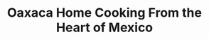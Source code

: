 ---
"\uFEFFauthor_sort": Lopez, Bricia
authors: Bricia Lopez
comments: ''
cover: "/Users/Raman/Calibre Library/Bricia Lopez/Oaxaca Home Cooking From the Heart
  of Mexico (201)/cover.jpg"
formats: mobi
id: '201'
identifiers: ''
isbn: ''
languages: ''
library_name: Calibre Library
pubdate: '0101-01-01T09:00:00+09:00'
publisher: ''
rating: ''
series: ''
series_index: '1.0'
size: '355212'
tags: ''
timestamp: '0101-01-01T09:00:00+09:00'
title: Oaxaca Home Cooking From the Heart of Mexico
title_sort: Oaxaca Home Cooking From the Heart of Mexico
uuid: 3fc9fae2-e5d4-4e23-bdfb-fd6c6a9af4b4
"#format": MOBI
layout: book
link: false
---